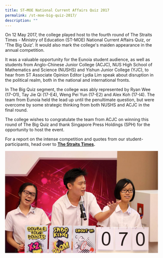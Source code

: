 ```yaml
---
title: ST–MOE National Current Affairs Quiz 2017
permalink: /st-moe-big-quiz-2017/
description: ""
---
```

On 12 May 2017, the college played host to the fourth round of The Straits Times - Ministry of Education (ST-MOE) National Current Affairs Quiz, or 'The Big Quiz'. It would also mark the college's maiden appearance in the annual competition.

It was a valuable opportunity for the Eunoia student audience, as well as students from Anglo-Chinese Junior College (ACJC), NUS High School of Mathematics and Science (NUSHS) and Yishun Junior College (YJC), to hear from ST Associate Opinion Editor Lydia Lim speak about disruption in the political realm, both in the national and international fronts.

In The Big Quiz segment, the college was ably represented by Ryan Wee (17-O1), Tay Jie Qi (17-E4), Weng Pei Yun (17-E2) and Alex Koh (17-I4). The team from Eunoia held the lead up until the penultimate question, but were overcome by some strategic thinking from both NUSHS and ACJC in the final round.

The college wishes to congratulate the team from ACJC on winning this round of The Big Quiz and thank Singapore Press Holdings (SPH) for the opportunity to host the event.

For a report on the intense competition and quotes from our student-participants, head over to **[The Straits Times](http://www.straitstimes.com/singapore/education/acjcs-risky-gamble-pays-off-in-last-round-of-contest).**

![](/images/BigQuiz17_4-1024x683.jpg)

